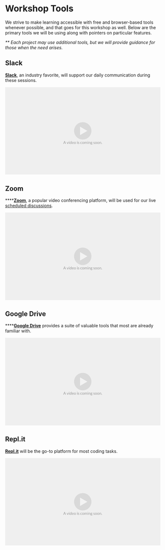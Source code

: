 # Workshop Tools

We strive to make learning accessible with free and browser-based tools whenever possible, and that goes for this workshop as well. Below are the primary tools we will be using along with pointers on particular features.

_\*\* Each project may use additional tools, but we will provide guidance for those when the need arises._

## Slack

[**Slack**](https://slack.com), an industry favorite, will support our daily communication during these sessions.

![](.gitbook/assets/vidcoming.png)

## Zoom

\*\*\*\*[**Zoom**](https://zoom.com), a popular video conferencing platform, will be used for our live [scheduled discussions](schedule.md). 

![](.gitbook/assets/vidcoming.png)

## Google Drive

\*\*\*\*[**Google Drive**](https://drive.google.com) provides a suite of valuable tools that most are already familiar with.

![](.gitbook/assets/vidcoming.png)

## Repl.it

[**Repl.it**](https://repl.it) will be the go-to platform for most coding tasks. 

![](.gitbook/assets/vidcoming.png)



